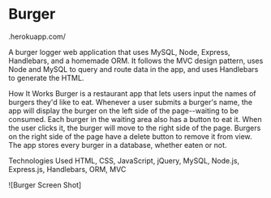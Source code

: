 # Burger
.herokuapp.com/

A burger logger web application that uses MySQL, Node, Express, Handlebars, and a homemade ORM. It follows the MVC design pattern, uses Node and MySQL to query and route data in the app, and uses Handlebars to generate the HTML.

How It Works
Burger is a restaurant app that lets users input the names of burgers they'd like to eat.
Whenever a user submits a burger's name, the app will display the burger on the left side of the page--waiting to be consumed.
Each burger in the waiting area also has a button to eat it. When the user clicks it, the burger will move to the right side of the page.
Burgers on the right side of the page have a delete button to remove it from view.
The app stores every burger in a database, whether eaten or not.

Technologies Used
HTML, CSS, JavaScript, jQuery, MySQL, Node.js, Express.js, Handlebars, ORM, MVC

![Burger Screen Shot]